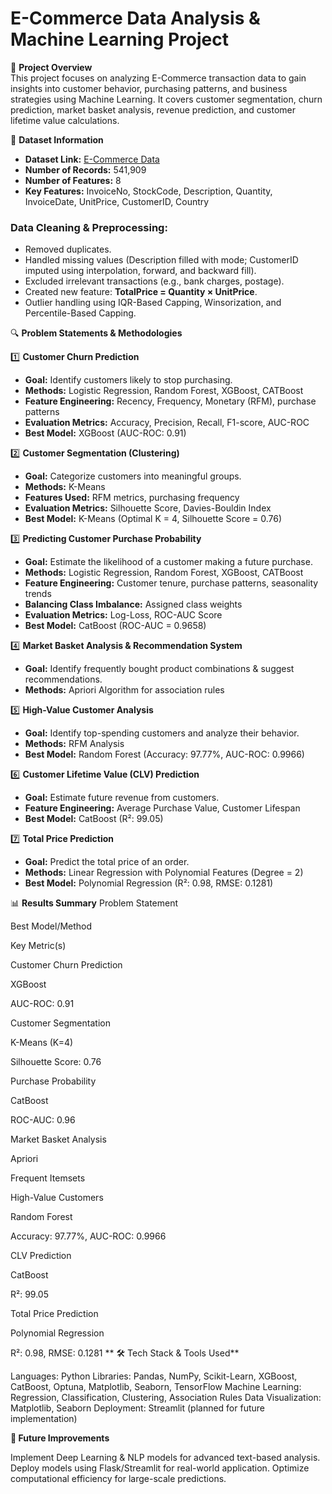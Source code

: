 # E-Commerce Data Analysis & Machine Learning Project

📌 **Project Overview**  
This project focuses on analyzing E-Commerce transaction data to gain insights into customer behavior, purchasing patterns, and business strategies using Machine Learning. It covers customer segmentation, churn prediction, market basket analysis, revenue prediction, and customer lifetime value calculations.

📂 **Dataset Information**  
- **Dataset Link:** [E-Commerce Data](https://www.kaggle.com/datasets/carrie1/ecommerce-data)  
- **Number of Records:** 541,909  
- **Number of Features:** 8  
- **Key Features:** InvoiceNo, StockCode, Description, Quantity, InvoiceDate, UnitPrice, CustomerID, Country  

### Data Cleaning & Preprocessing:
- Removed duplicates.
- Handled missing values (Description filled with mode; CustomerID imputed using interpolation, forward, and backward fill).
- Excluded irrelevant transactions (e.g., bank charges, postage).
- Created new feature: **TotalPrice = Quantity × UnitPrice**.
- Outlier handling using IQR-Based Capping, Winsorization, and Percentile-Based Capping.

🔍 **Problem Statements & Methodologies**

1️⃣ **Customer Churn Prediction**  
   - **Goal:** Identify customers likely to stop purchasing.  
   - **Methods:** Logistic Regression, Random Forest, XGBoost, CATBoost  
   - **Feature Engineering:** Recency, Frequency, Monetary (RFM), purchase patterns  
   - **Evaluation Metrics:** Accuracy, Precision, Recall, F1-score, AUC-ROC  
   - **Best Model:** XGBoost (AUC-ROC: 0.91)

2️⃣ **Customer Segmentation (Clustering)**  
   - **Goal:** Categorize customers into meaningful groups.  
   - **Methods:** K-Means  
   - **Features Used:** RFM metrics, purchasing frequency  
   - **Evaluation Metrics:** Silhouette Score, Davies-Bouldin Index  
   - **Best Model:** K-Means (Optimal K = 4, Silhouette Score = 0.76)

3️⃣ **Predicting Customer Purchase Probability**  
   - **Goal:** Estimate the likelihood of a customer making a future purchase.  
   - **Methods:** Logistic Regression, Random Forest, XGBoost, CATBoost  
   - **Feature Engineering:** Customer tenure, purchase patterns, seasonality trends  
   - **Balancing Class Imbalance:** Assigned class weights  
   - **Evaluation Metrics:** Log-Loss, ROC-AUC Score  
   - **Best Model:** CatBoost (ROC-AUC = 0.9658)

4️⃣ **Market Basket Analysis & Recommendation System**  
   - **Goal:** Identify frequently bought product combinations & suggest recommendations.  
   - **Methods:** Apriori Algorithm for association rules  

5️⃣ **High-Value Customer Analysis**  
   - **Goal:** Identify top-spending customers and analyze their behavior.  
   - **Methods:** RFM Analysis  
   - **Best Model:** Random Forest (Accuracy: 97.77%, AUC-ROC: 0.9966)

6️⃣ **Customer Lifetime Value (CLV) Prediction**  
   - **Goal:** Estimate future revenue from customers.  
   - **Feature Engineering:** Average Purchase Value, Customer Lifespan  
   - **Best Model:** CatBoost (R²: 99.05)

7️⃣ **Total Price Prediction**  
   - **Goal:** Predict the total price of an order.  
   - **Methods:** Linear Regression with Polynomial Features (Degree = 2)  
   - **Best Model:** Polynomial Regression (R²: 0.98, RMSE: 0.1281)

📊 **Results Summary**
Problem Statement

Best Model/Method

Key Metric(s)

Customer Churn Prediction

XGBoost

AUC-ROC: 0.91

Customer Segmentation

K-Means (K=4)

Silhouette Score: 0.76

Purchase Probability

CatBoost

ROC-AUC: 0.96

Market Basket Analysis

Apriori

Frequent Itemsets

High-Value Customers

Random Forest

Accuracy: 97.77%, AUC-ROC: 0.9966

CLV Prediction

CatBoost

R²: 99.05

Total Price Prediction

Polynomial Regression

R²: 0.98, RMSE: 0.1281
**
🛠️ Tech Stack & Tools Used**

Languages: Python
Libraries: Pandas, NumPy, Scikit-Learn, XGBoost, CatBoost, Optuna, Matplotlib, Seaborn, TensorFlow
Machine Learning: Regression, Classification, Clustering, Association Rules
Data Visualization: Matplotlib, Seaborn
Deployment: Streamlit (planned for future implementation)

**📌 Future Improvements**

Implement Deep Learning & NLP models for advanced text-based analysis.
Deploy models using Flask/Streamlit for real-world application.
Optimize computational efficiency for large-scale predictions.
